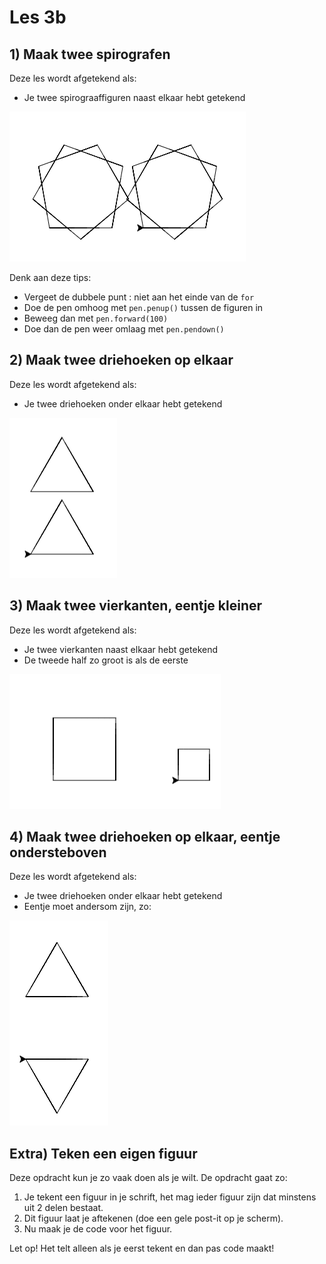 # Les 3b

## 1) Maak twee spirografen

Deze les wordt afgetekend als:

* Je twee spirograaffiguren naast elkaar hebt getekend

![](<../../../.gitbook/assets/image-20190329211324881 (1).png>)

Denk aan deze tips:

* Vergeet de dubbele punt : niet aan het einde van de `for`
* Doe de pen omhoog met `pen.penup()` tussen de figuren in
* Beweeg dan met `pen.forward(100)`
* Doe dan de pen weer omlaag met `pen.pendown()`

## 2) Maak twee driehoeken op elkaar

Deze les wordt afgetekend als:

* Je twee driehoeken onder elkaar hebt getekend

![](<../../../.gitbook/assets/image-20190329212013611 (2) (2) (2) (2) (2) (2) (2).png>)

## 3) Maak twee vierkanten, eentje kleiner

Deze les wordt afgetekend als:

* Je twee vierkanten naast elkaar hebt getekend
* De tweede half zo groot is als de eerste

![](<../../../.gitbook/assets/image-20190329212412678 (2) (2) (2) (2) (2).png>)

## 4) Maak twee driehoeken op elkaar, eentje ondersteboven

Deze les wordt afgetekend als:

* Je twee driehoeken onder elkaar hebt getekend
* Eentje moet andersom zijn, zo:

![](../../../.gitbook/assets/image-20190329212129413.png)

## Extra) Teken een eigen figuur

Deze opdracht kun je zo vaak doen als je wilt. De opdracht gaat zo:

1. Je tekent een figuur in je schrift, het mag ieder figuur zijn dat minstens uit 2 delen bestaat.
2. Dit figuur laat je aftekenen (doe een gele post-it op je scherm).
3. Nu maak je de code voor het figuur.

Let op! Het telt alleen als je eerst tekent en dan pas code maakt!
